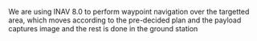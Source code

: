 We are using INAV 8.0 to perform waypoint navigation over the targetted area, which moves according to the pre-decided plan and the payload captures image and the rest is done in the ground station
